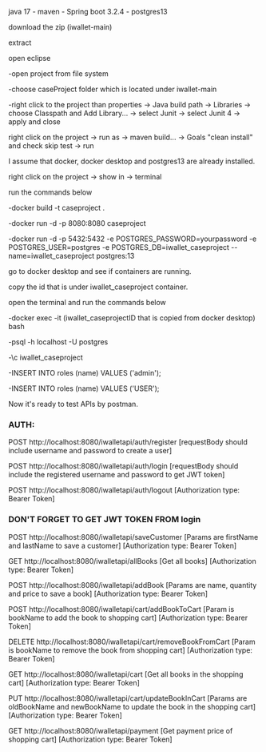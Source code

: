 java 17 - maven - Spring boot 3.2.4 - postgres13

download the zip (iwallet-main)

extract

open eclipse 

  -open project from file system
  
  -choose caseProject folder which is located under iwallet-main
  
  -right click to the project than properties -> Java build path -> Libraries -> choose Classpath and Add Library... -> select Junit -> select Junit 4 -> apply and close
  
right click on the project -> run as -> maven build... -> Goals "clean install" and check skip test -> run

I assume that docker, docker desktop and postgres13 are already installed.

right click on the project -> show in -> terminal

  run the commands below
  
  -docker build -t caseproject .
  
  -docker run -d -p 8080:8080 caseproject
  
  -docker run -d -p 5432:5432 -e POSTGRES_PASSWORD=yourpassword -e POSTGRES_USER=postgres -e POSTGRES_DB=iwallet_caseproject --name=iwallet_caseproject postgres:13

go to docker desktop and see if containers are running.

copy the id that is under iwallet_caseproject container.

open the terminal and run the commands below

  -docker exec -it (iwallet_caseprojectID that is copied from docker desktop) bash
  
  -psql -h localhost -U postgres
  
  -\c iwallet_caseproject
  
  -INSERT INTO roles (name) VALUES ('admin');
  
  -INSERT INTO roles (name) VALUES ('USER');

Now it's ready to test APIs by postman.

### AUTH: ###

POST http://localhost:8080/iwalletapi/auth/register  [requestBody should include username and password to create a user]

POST http://localhost:8080/iwalletapi/auth/login [requestBody should include the registered username and password to get JWT token]

POST http://localhost:8080/iwalletapi/auth/logout [Authorization type: Bearer Token]

### DON'T FORGET TO GET JWT TOKEN FROM login ###

POST http://localhost:8080/iwalletapi/saveCustomer [Params are firstName and lastName to save a customer] [Authorization type: Bearer Token]

GET http://localhost:8080/iwalletapi/allBooks [Get all books] [Authorization type: Bearer Token]

POST http://localhost:8080/iwalletapi/addBook [Params are name, quantity and price to save a book] [Authorization type: Bearer Token]

POST http://localhost:8080/iwalletapi/cart/addBookToCart  [Param is bookName to add the book to shopping cart] [Authorization type: Bearer Token]

DELETE http://localhost:8080/iwalletapi/cart/removeBookFromCart  [Param is bookName to remove the book from shopping cart] [Authorization type: Bearer Token]

GET http://localhost:8080/iwalletapi/cart [Get all books in the shopping cart] [Authorization type: Bearer Token]

PUT http://localhost:8080/iwalletapi/cart/updateBookInCart [Params are oldBookName and newBookName to update the book in the shopping cart] [Authorization type: Bearer Token]

GET http://localhost:8080/iwalletapi/payment [Get payment price of shopping cart] [Authorization type: Bearer Token]




  


